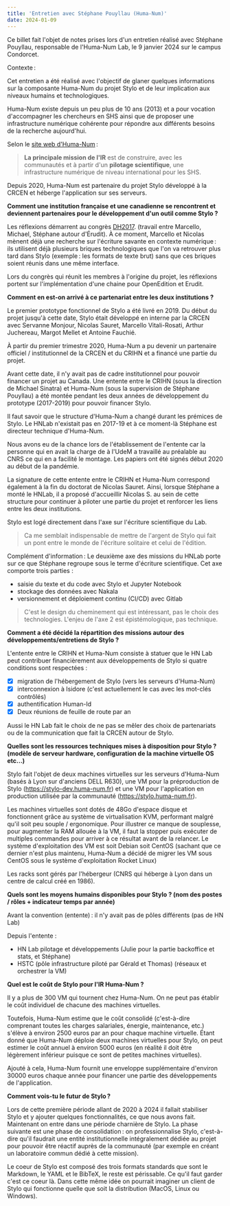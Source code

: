 ```yaml
---
title: 'Entretien avec Stéphane Pouyllau (Huma-Num)'
date: 2024-01-09
---
```


Ce billet fait l'objet de notes prises lors d'un entretien réalisé avec Stéphane
Pouyllau, responsable de l'Huma-Num Lab, le 9 janvier 2024 sur le campus
Condorcet.

Contexte :

Cet entretien a été réalisé avec l'objectif de glaner quelques informations sur
la composante Huma-Num du projet Stylo et de leur implication aux niveaux
humains et technologiques.

Huma-Num existe depuis un peu plus de 10 ans (2013) et a pour vocation
d'accompagner les chercheurs en SHS ainsi que de proposer une infrastructure
numérique cohérente pour répondre aux différents besoins de la recherche
aujourd'hui.

Selon le [site web d'Huma-Num](https://www.huma-num.fr/quest-ce-que-l-ir-huma-num/) :

> **La principale mission de l'IR** est de construire, avec les communautés et à
> partir d'un **pilotage scientifique**, une infrastructure numérique de niveau
> international pour les SHS.

Depuis 2020, Huma-Num est partenaire du projet Stylo développé à la CRCEN et
héberge l'application sur ses serveurs.

**Comment une institution française et une canadienne se rencontrent et
deviennent partenaires pour le développement d'un outil comme Stylo ?**

Les réflexions démarrent au congrès [DH2017](https://dh2017.adho.org/).
(travail entre Marcello, Michael, Stéphane autour d'Érudit).
À ce moment, Marcello et Nicolas mènent déjà une recherche sur l'écriture
savante en contexte numérique : ils utilisent déjà plusieurs briques
technologiques que l'on va retrouver plus tard dans Stylo (exemple : les formats
de texte brut) sans que ces briques soient réunis dans une même interface.

Lors du congrès qui réunit les membres à l'origine du projet, les réflexions
portent sur l'implémentation d'une chaine pour OpenEdition et Erudit.

**Comment en est-on arrivé à ce partenariat entre les deux institutions ?**

Le premier prototype fonctionnel de Stylo a été livré en 2019.
Du début du projet jusqu'à cette date, Stylo était développé en interne
par la CRCEN avec Servanne Monjour, Nicolas Sauret, Marcello Vitali-Rosati,
Arthur Juchereau, Margot Mellet et Antoine Fauchié.

À partir du premier trimestre 2020, Huma-Num a pu devenir un partenaire
officiel / institutionnel de la CRCEN et du CRIHN et a financé une partie du
projet.

Avant cette date, il n'y avait pas de cadre institutionnel pour pouvoir financer
un projet au Canada.
Une entente entre le CRIHN (sous la direction de Michael Sinatra) et Huma-Num
(sous la supervision de Stéphane Pouyllau) a été montée pendant les deux années
de développement du prototype (2017-2019) pour pouvoir financer Stylo.

Il faut savoir que le structure d'Huma-Num a changé durant les prémices de
Stylo. Le HNLab n'existait pas en 2017-19 et à ce moment-là Stéphane est
directeur technique d'Huma-Num.

Nous avons eu de la chance lors de l'établissement de l'entente car la personne
qui en avait la charge de  à l'UdeM a travaillé au préalable au CNRS ce qui en a
facilité le montage.
Les papiers ont été signés début 2020 au début de la pandémie.

La signature de cette entente entre le CRIHN et Huma-Num correspond également à
la fin du doctorat de Nicolas Sauret.
Ainsi, lorsque Stéphane a monté le HNLab, il a proposé d'accueillir Nicolas S.
au sein de cette structure pour continuer à piloter une partie du projet et
renforcer les liens entre les deux institutions.

Stylo est logé directement dans l'axe sur l'écriture scientifique du Lab.

> Ca me semblait indispensable de mettre de l'argent de Stylo qui fait un pont
entre le monde de l'écriture solitaire et celui de l'édition.

Complément d'information :
Le deuxième axe des missions du HNLab porte sur ce que Stéphane regroupe sous le
terme d'écriture scientifique.
Cet axe comporte trois parties :

- saisie du texte et du code avec Stylo et Jupyter Notebook
- stockage des données avec Nakala
- versionnement et déploiement continu (CI/CD) avec Gitlab

> C'est le design du cheminement qui est intéressant, pas le choix des
technologies. L'enjeu de l'axe 2 est épistémologique, pas technique.

**Comment a été décidé la répartition des missions autour des
développements/entretiens de Stylo ?**

L'entente entre le CRIHN et Huma-Num consiste à statuer que le HN Lab peut
contribuer financièrement aux développements de Stylo si quatre conditions sont
respectées :

- [X] migration de l'hébergement de Stylo (vers les serveurs d'Huma-Num)
- [X] interconnexion à Isidore (c'est actuellement le cas avec les mot-clés
contrôlés)
- [X] authentification Human-Id
- [X] Deux réunions de feuille de route par an

Aussi le HN Lab fait le choix de ne pas se mêler des choix de partenariats ou de
la communication que fait la CRCEN autour de Stylo.

**Quelles sont les ressources techniques mises à disposition pour Stylo ?
(modèle de serveur hardware, configuration de la machine virtuelle OS etc...)**

Stylo fait l'objet de deux machines virtuelles sur les serveurs d'Huma-Num
(basés à Lyon sur d'anciens DELL R630), une VM pour la préproduction de Stylo
(<https://stylo-dev.huma-num.fr>) et une VM pour l'application en production
utilisée par la communauté (<https://stylo.huma-num.fr>).

Les machines virtuelles sont dotés de 48Go d'espace disque et fonctionnent grâce
au système de virtualisation KVM, performant malgré qu'il soit peu souple /
ergonomique.
Pour illustrer ce manque de souplesse, pour augmenter la RAM allouée à la VM, il
faut la stopper puis exécuter de multiples commandes pour arriver à ce résultat
avant de la relancer.
Le système d'exploitation des VM est soit Debian soit CentOS (sachant que ce
dernier n'est plus maintenu, Huma-Num a décidé de migrer les VM sous CentOS sous
le système d'exploitation Rocket Linux)

Les racks sont gérés par l'hébergeur (CNRS qui héberge à Lyon dans un centre de
calcul créé en 1986).

**Quels sont les moyens humains disponibles pour Stylo ? (nom des postes /
rôles + indicateur temps par année)**

Avant la convention (entente) : il n'y avait pas de pôles différents (pas de HN
Lab)

Depuis l'entente :

- HN Lab pilotage et développements (Julie pour la partie backoffice et stats,
et Stéphane)
- HSTC (pôle infrastructure piloté par Gérald et Thomas) (réseaux et orchestrer
la VM)

**Quel est le coût de Stylo pour l'IR Huma-Num ?**

Il y a plus de 300 VM qui tournent chez Huma-Num.
On ne peut pas établir le coût individuel de chacune des machines virtuelles.

Toutefois, Huma-Num estime que le coût consolidé (c'est-à-dire comprenant toutes
les charges salariales, énergie, maintenance, etc.) s'élève à environ 2500 euros
par an pour chaque machine virtuelle.
Étant donné que Huma-Num déploie deux machines virtuelles pour Stylo, on peut
estimer le coût annuel à environ 5000 euros (en réalité il doit être légèrement
inférieur puisque ce sont de petites machines virtuelles).

Ajouté à cela, Huma-Num fournit une enveloppe supplémentaire d'environ 30000
euros chaque année pour financer une partie des développements de l'application.

**Comment vois-tu le futur de Stylo ?**

Lors de cette première période allant de 2020 à 2024 il fallait stabiliser Stylo
et y ajouter quelques fonctionnalités, ce que nous avons fait.
Maintenant on entre dans une période charnière de Stylo.
La phase suivante est une phase de consolidation : on professionnalise Stylo,
c'est-à-dire qu'il faudrait une entité institutionnelle intégralement dédiée au
projet pour pouvoir être réactif auprès de la communauté (par exemple en créant
un laboratoire commun dédié à cette mission).

Le coeur de Stylo est composé des trois formats standards que sont le Markdown,
le YAML et le BibTeX, le reste est périssable.
Ce qu'il faut garder c'est ce coeur là.
Dans cette même idée on pourrait imaginer un client de Stylo qui fonctionne
quelle que soit la distribution (MacOS, Linux ou Windows).
